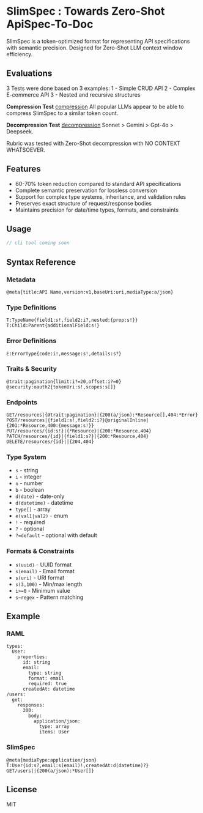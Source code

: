 # SlimSpec : Towards Zero-Shot ApiSpec-To-Doc 

SlimSpec is a token-optimized format for representing API specifications with semantic precision. Designed for Zero-Shot LLM context window efficiency.

## Evaluations

3 Tests were done based on 3 examples:
1 - Simple CRUD API
2 - Complex E-commerce API
3 - Nested and recursive structures

**Compression Test**
[compression](https://app.promptfoo.dev/eval/f:61513ea9-b9bf-4d98-8ad9-4fb83c3db224/)
All popular LLMs appear to be able to compress SlimSpec to a similar token count.

**Decompression Test**
[decompression](https://app.promptfoo.dev/eval/f:5291008f-7f31-4bd3-8b16-cd462bbcab43/)
Sonnet > Gemini > Gpt-4o > Deepseek.

Rubric was tested with Zero-Shot decompression with NO CONTEXT WHATSOEVER.

## Features

- 60-70% token reduction compared to standard API specifications
- Complete semantic preservation for lossless conversion
- Support for complex type systems, inheritance, and validation rules
- Preserves exact structure of request/response bodies
- Maintains precision for date/time types, formats, and constraints

## Usage

```javascript
// cli tool coming soon
```

## Syntax Reference

### Metadata
```
@meta{title:API Name,version:v1,baseUri:uri,mediaType:a/json}
```

### Type Definitions
```
T:TypeName{field1:s!,field2:i?,nested:{prop:s!}}
T:Child:Parent{additionalField:s!}
```

### Error Definitions
```
E:ErrorType{code:i!,message:s!,details:s?}
```

### Traits & Security
```
@trait:pagination{limit:i?=20,offset:i?=0}
@security:oauth2{tokenUri:s!,scopes:s[]}
```

### Endpoints
```
GET/resources|{@trait:pagination}|{200(a/json):*Resource[],404:*Error}
POST/resources|{field1:s!,field2:i?}@originalInline|{201:*Resource,400:{message:s!}}
PUT/resources/{id:s!}|{*Resource}|{200:*Resource,404}
PATCH/resources/{id}|{field1:s?}|{200:*Resource,404}
DELETE/resources/{id}||{204,404}
```

### Type System
- `s` - string
- `i` - integer
- `n` - number
- `b` - boolean
- `d(date)` - date-only
- `d(datetime)` - datetime
- `type[]` - array
- `e(val1|val2)` - enum
- `!` - required
- `?` - optional
- `?=default` - optional with default

### Formats & Constraints
- `s(uuid)` - UUID format
- `s(email)` - Email format
- `s(uri)` - URI format
- `s(3,100)` - Min/max length
- `i>=0` - Minimum value
- `s~regex` - Pattern matching

## Example

### RAML
```raml
types:
  User:
    properties:
      id: string
      email:
        type: string
        format: email
        required: true
      createdAt: datetime
/users:
  get:
    responses:
      200:
        body:
          application/json:
            type: array
            items: User
```

### SlimSpec
```
@meta{mediaType:application/json}
T:User{id:s?,email:s(email)!,createdAt:d(datetime)?}
GET/users||{200(a/json):*User[]}
```

## License

MIT